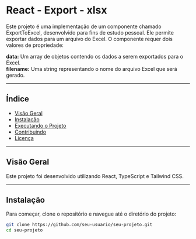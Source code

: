 # React - Export - xlsx

Este projeto é uma implementação de um componente chamado ExportToExcel, desenvolvido para fins de estudo pessoal. Ele permite exportar dados para um arquivo do Excel. O componente requer dois valores de propriedade:

<b>data:</b> Um array de objetos contendo os dados a serem exportados para o Excel.<br>
<b>filename:</b> Uma string representando o nome do arquivo Excel que será gerado.


---

## Índice

- [Visão Geral](#visão-geral)
- [Instalação](#instalação)
- [Executando o Projeto](#executando-o-projeto)
- [Contribuindo](#contribuindo)
- [Licença](#licença)

---

## Visão Geral

Este projeto foi desenvolvido utilizando React, TypeScript e Tailwind CSS.

---

## Instalação

Para começar, clone o repositório e navegue até o diretório do projeto:

```bash
git clone https://github.com/seu-usuario/seu-projeto.git
cd seu-projeto
